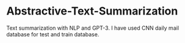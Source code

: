 # Abstractive-Text-Summarization
Text summarization with NLP and GPT-3. I have used CNN daily mail database for test and train database.
